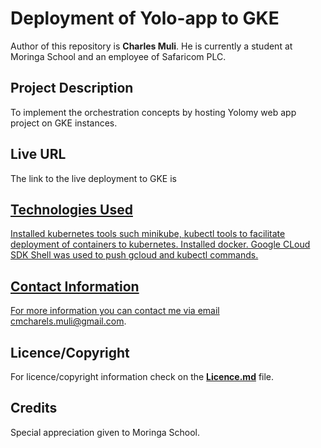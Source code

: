 # Deployment of Yolo-app to GKE
<!-- Introduction of Author -->
Author of this repository is <strong>Charles Muli</strong>. He is currently a student at Moringa School and an employee of Safaricom PLC.

<!--Project Description  -->

## Project Description

To implement the orchestration concepts by hosting Yolomy web app project on GKE instances. 

## Live URL

The link to the live deployment to GKE is <a href= "http://34.168.12.213:5000/" target="_blank">


## Technologies Used

Installed kubernetes tools such minikube, kubectl tools to facilitate deployment of containers to kubernetes.
Installed docker.
Google CLoud SDK Shell was used to push gcloud and kubectl commands.


## Contact Information

For more information you can contact me via email <span>cmcharels.muli@gmail.com</span>.

## Licence/Copyright

For licence/copyright information check on the <a href="LICENCE.md"><strong>Licence.md</strong></a> file.

## Credits
Special appreciation given to Moringa School.

